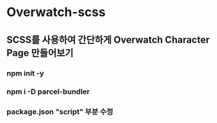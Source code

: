 # Overwatch-scss 

## SCSS를 사용하여 간단하게 Overwatch Character Page 만들어보기

### npm init -y
### npm i -D parcel-bundler
### package.json "script" 부분 수정 
